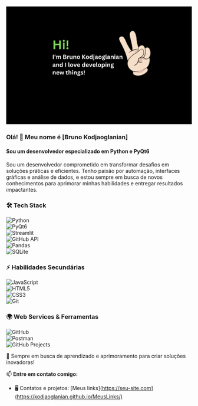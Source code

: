 ![Texto apresentação](Hi!.png)


### Olá! 👋 Meu nome é [Bruno Kodjaoglanian]  

#### Sou um desenvolvedor especializado em Python e PyQt6  

Sou um desenvolvedor comprometido em transformar desafios em soluções práticas e eficientes. Tenho paixão por automação, interfaces gráficas e análise de dados, e estou sempre em busca de novos conhecimentos para aprimorar minhas habilidades e entregar resultados impactantes.


### 🛠️ Tech Stack  
![Python](https://img.shields.io/badge/Python-3776AB?logo=python&logoColor=white&style=for-the-badge)  
![PyQt6](https://img.shields.io/badge/PyQt6-41CD52?logo=qt&logoColor=white&style=for-the-badge)  
![Streamlit](https://img.shields.io/badge/Streamlit-FF4B4B?logo=streamlit&logoColor=white&style=for-the-badge)  
![GitHub API](https://img.shields.io/badge/GitHub-181717?logo=github&logoColor=white&style=for-the-badge)  
![Pandas](https://img.shields.io/badge/Pandas-150458?logo=pandas&logoColor=white&style=for-the-badge)  
![SQLite](https://img.shields.io/badge/SQLite-003B57?logo=sqlite&logoColor=white&style=for-the-badge)  

### ⚡ Habilidades Secundárias  
![JavaScript](https://img.shields.io/badge/JavaScript-F7DF1E?logo=javascript&logoColor=black&style=for-the-badge)  
![HTML5](https://img.shields.io/badge/HTML5-E34F26?logo=html5&logoColor=white&style=for-the-badge)  
![CSS3](https://img.shields.io/badge/CSS3-1572B6?logo=css3&logoColor=white&style=for-the-badge)  
![Git](https://img.shields.io/badge/Git-F05032?logo=git&logoColor=white&style=for-the-badge)  

### 🌍 Web Services & Ferramentas  
![GitHub](https://img.shields.io/badge/GitHub-181717?logo=github&logoColor=white&style=for-the-badge)  
![Postman](https://img.shields.io/badge/Postman-FF6C37?logo=postman&logoColor=white&style=for-the-badge)  
![GitHub Projects](https://img.shields.io/badge/GitHub%20Projects-000000?logo=github&logoColor=white&style=for-the-badge)  

🚀 Sempre em busca de aprendizado e aprimoramento para criar soluções inovadoras!  

📫 **Entre em contato comigo:**  
- 🖥️ Contatos e projetos: [Meus links](https://seu-site.com](https://kodjaoglanian.github.io/MeusLinks/)  

